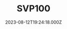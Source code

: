 ---
date: 2023-08-12T19:24:18.000Z
title: SVP100
latitude: 52.24030011333525
longitude: 0.3968076780438423
sport: running
distance: 101.18221000000001
time: 48001.495
avgSpeed: Unknown
maxSpeed: Unknown
avgHr: 138
maxHr: 165
avgCadence: 69
maxCadence: 126
avgPower: 211
maxPower: 449
calories: 6593
geojson: /geojson/1737459434347.geojson
category: race
---